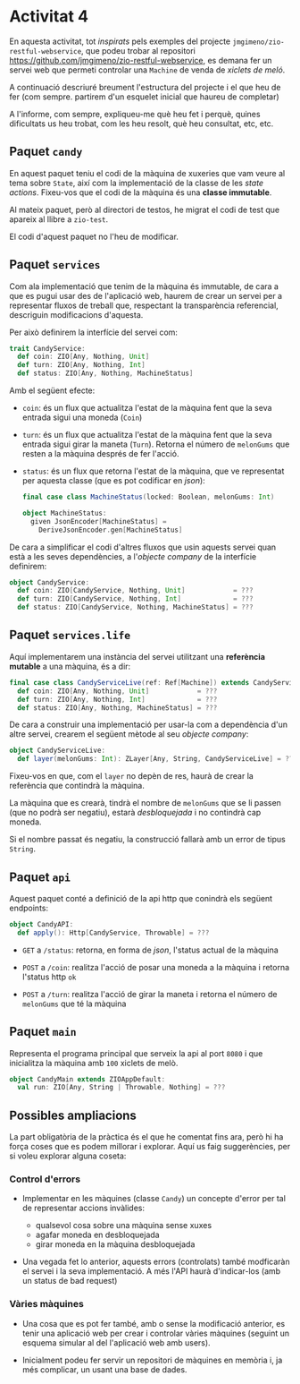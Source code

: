 # Activitat 4

En aquesta activitat, tot _inspirats_ pels exemples del projecte `jmgimeno/zio-restful-webservice`, que podeu trobar al repositori <https://github.com/jmgimeno/zio-restful-webservice>, es demana fer un servei web que permeti controlar una `Machine` de venda de _xiclets de meló_.

A continuació descriuré breument l'estructura del projecte i el que heu de fer (com sempre. partirem d'un esquelet inicial que haureu de completar)

A l'informe, com sempre, expliqueu-me què heu fet i perquè, quines dificultats us heu trobat, com les heu resolt, què heu consultat, etc, etc.

## Paquet `candy`

En aquest paquet teniu el codi de la màquina de xuxeries que vam veure al tema sobre `State`, així com la implementació de la classe de les _state actions_. Fixeu-vos que el codi de la màquina és una __classe immutable__.

Al mateix paquet, però al directori de testos, he migrat el codi de test que apareix al llibre a `zio-test`.

El codi d'aquest paquet no l'heu de modificar.

## Paquet `services`

Com ala implementació que tenim de la màquina és immutable, de cara a que es pugui usar des de l'aplicació web, haurem de crear un servei per a representar fluxos de treball que, respectant la transparència referencial, descriguin modificacions d'aquesta.

Per això definirem la interfície del servei com:

```scala
trait CandyService:
  def coin: ZIO[Any, Nothing, Unit]
  def turn: ZIO[Any, Nothing, Int]
  def status: ZIO[Any, Nothing, MachineStatus]
```

Amb el següent efecte:

- `coin`: és un flux que actualitza l'estat de la màquina fent que la seva entrada sigui una moneda (`Coin`)
- `turn`: és un flux que actualitza l'estat de la màquina fent que la seva entrada sigui girar la maneta (`Turn`). Retorna el número de `melonGums` que resten a la màquina després de fer l'acció.
- `status`: és un flux que retorna l'estat de la màquina, que ve representat per aquesta classe (que es pot codificar en _json_):

  ```scala
  final case class MachineStatus(locked: Boolean, melonGums: Int)

  object MachineStatus:
    given JsonEncoder[MachineStatus] = 
      DeriveJsonEncoder.gen[MachineStatus]
  ```

De cara a simplificar el codi d'altres fluxos que usin aquests servei quan està a les seves dependències, a l'_objecte company_ de la interfície definirem:

```scala
object CandyService:
  def coin: ZIO[CandyService, Nothing, Unit]            = ???
  def turn: ZIO[CandyService, Nothing, Int]             = ???
  def status: ZIO[CandyService, Nothing, MachineStatus] = ???
```

## Paquet `services.life`

Aquí implementarem una instància del servei utilitzant una __referència mutable__ a una màquina, és a dir:

```scala
final case class CandyServiceLive(ref: Ref[Machine]) extends CandyService:
  def coin: ZIO[Any, Nothing, Unit]            = ???
  def turn: ZIO[Any, Nothing, Int]             = ???
  def status: ZIO[Any, Nothing, MachineStatus] = ???
```

De cara a construir una implementació per usar-la com a dependència d'un altre servei, crearem el següent mètode al seu _objecte company_:

```scala
object CandyServiceLive:
  def layer(melonGums: Int): ZLayer[Any, String, CandyServiceLive] = ???
```

Fixeu-vos en que, com el `layer` no depèn de res, haurà de crear la referència que contindrà la màquina.

La màquina que es crearà, tindrà el nombre de `melonGums` que se li passen (que no podrà ser negatiu), estarà _desbloquejada_ i no contindrà cap moneda.

Si el nombre passat és negatiu, la construcció fallarà amb un error de tipus `String`.

## Paquet `api`

Aquest paquet conté a definició de la api http que conindrà els següent endpoints:

```scala
object CandyAPI:
  def apply(): Http[CandyService, Throwable] = ???
```

- `GET` a `/status`:  retorna, en forma de _json_, l'status actual de la màquina

- `POST` a `/coin`: realitza l'acció de posar una moneda a la màquina i retorna l'status http `ok`

- `POST` a `/turn`: realitza l'acció de girar la maneta i retorna el número de `melonGums` que té la màquina

## Paquet `main`

Representa el programa principal que serveix la api al port `8080` i que inicialitza la màquina amb `100` xiclets de melò.

```scala
object CandyMain extends ZIOAppDefault:
  val run: ZIO[Any, String | Throwable, Nothing] = ???
```

## Possibles ampliacions

La part obligatòria de la pràctica és el que he comentat fins ara, però hi ha força coses que es podem millorar i explorar. Aquí us faig suggerències, per si voleu explorar alguna coseta:

### Control d'errors

- Implementar en les màquines (classe `Candy`) un concepte d'error per tal de representar accions invàlides:
  - qualsevol cosa sobre una màquina sense xuxes
  - agafar moneda en desbloquejada
  - girar moneda en la màquina desbloquejada

- Una vegada fet lo anterior, aquests errors (controlats) també modficaràn el servei i la seva implementació. A més l'API haurà d'indicar-los (amb un status de bad request)

### Vàries màquines

- Una cosa que es pot fer també, amb o sense la modificació anterior, es tenir una aplicació web per crear i controlar vàries màquines (seguint un esquema simular al del l'aplicació web amb users).

- Inicialment podeu fer servir un repositori de màquines en memòria i, ja més complicar, un usant una base de dades.
